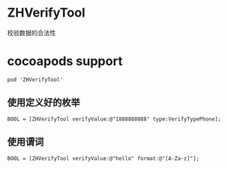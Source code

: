 # ZHVerifyTool
校验数据的合法性

# cocoapods support
```
pod 'ZHVerifyTool'
```

## 使用定义好的枚举
```
BOOL = [ZHVerifyTool verifyValue:@"1888888888" type:VerifyTypePhone];
```
## 使用谓词
```
BOOL = [ZHVerifyTool verifyValue:@"hello" format:@"[A-Za-z]"];
```
